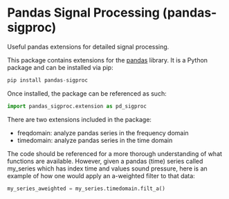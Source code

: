# Pandas Signal Processing (pandas-sigproc)
Useful pandas extensions for detailed signal processing. 

This package contains extensions for the [pandas](https://pandas.pydata.org/) library. It is a Python package and can be installed via pip:

```python
pip install pandas-sigproc
```

Once installed, the package can be referenced as such:

```python
import pandas_sigproc.extension as pd_sigproc
```

There are two extensions included in the package:
- freqdomain: analyze pandas series in the frequency domain
- timedomain: analyze pandas series in the time domain

The code should be referenced for a more thorough understanding of what functions are available. However, given a pandas (time) series called my_series which has index time and values sound pressure, here is an example of how one would apply an a-weighted filter to that data:

```python
my_series_aweighted = my_series.timedomain.filt_a()
```

